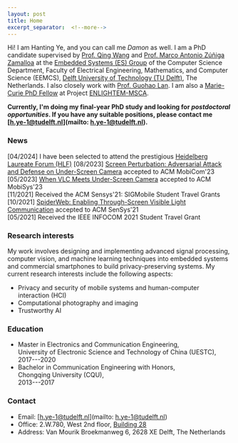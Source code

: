 ```yaml
---
layout: post
title: Home
excerpt_separator:  <!--more-->
---
```

Hi! I am Hanting Ye, and you can call me *Damon* as well. I am a PhD candidate supervised by <a href="https://www.st.ewi.tudelft.nl/qing/" target="_blank">Prof. Qing Wang</a> and <a href="https://www.st.ewi.tudelft.nl/marco/" target="_blank">Prof. Marco Antonio
Zúñiga Zamalloa</a> at the [Embedded Systems (ES) Group](https://www.tudelft.nl/ewi/over-de-faculteit/afdelingen/software-technology/embedded-systems/) of the Computer Science Department, Faculty of Electrical Engineering, Mathematics, and Computer Science (EEMCS), [Delft University of Technology (TU Delft)](https://www.tudelft.nl/en/), The Netherlands. I also closely work with <a href="https://guohao.netlify.app/" target="_blank">Prof. Guohao Lan</a>. I am also a [Marie-Curie PhD Fellow](https://enlightem.eu/people/damon-ye/) at Project [ENLIGHTEM-MSCA](https://enlightem.eu/).

**Currently, I'm doing my final-year PhD study and looking for *postdoctoral opportunities*. If you have any suitable positions, please contact me [h.ye-1@tudelft.nl](mailto: h.ye-1@tudelft.nl).**

### News
[04/2024]   I have been selected to attend the prestigious [Heidelberg Laureate Forum (HLF)](https://www.heidelberg-laureate-forum.org/)
[08/2023]   [Screen Perturbation: Adversarial Attack and Defense on Under-Screen Camera](https://doi.org/10.1145/3570361.3613278) accepted to ACM MobiCom'23<br>
[05/2023]   [When VLC Meets Under-Screen Camera](https://doi.org/10.1145/3581791.3596855) accepted to ACM MobiSys'23<br>
[11/2021]   Received the ACM Sensys'21: SIGMobile Student Travel Grants<br>
[10/2021]   [SpiderWeb: Enabling Through-Screen Visible Light Communication](https://dl.acm.org/doi/10.1145/3485730.3485948) accepted to ACM SenSys'21<br>
[05/2021]   Received the IEEE INFOCOM 2021 Student Travel Grant

### Research interests

My work involves designing and implementing advanced signal processing, computer vision, and machine learning techniques into embedded systems and commercial smartphones to build privacy-preserving systems. My current research interests include the following aspects:

* Privacy and security of mobile systems and human-computer interaction (HCI)
* Computational photography and imaging
* Trustworthy AI


### Education

* Master in Electronics and Communication Engineering,  
University of Electronic Science and Technology of China (UESTC),  
2017---2020
* Bachelor in Communication Engineering with Honors,  
Chongqing University (CQU),  
2013---2017

### Contact

* Email: [h.ye-1@tudelft.nl](mailto: h.ye-1@tudelft.nl)
* Office: 2.W.780, West 2nd floor, [Building 28](https://iamap.tudelft.nl/poi/elektrotechniek-wiskunde-informatica/)
* Address: Van Mourik Broekmanweg 6, 2628 XE Delft, The Netherlands
